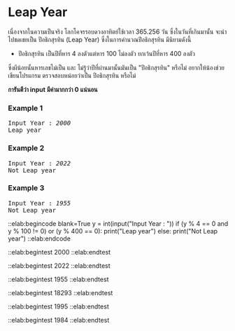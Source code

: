 # Leap Year

เนื่องจากในความเป็นจริง โลกโคจรรอบดวงอาทิตย์ใช้เวลา 365.256 วัน ซึ่งในวันที่เกินมานั้น จะนำไปชดเชยเป็น ปีอธิกสุรทิน (Leap Year) ซึ่งในการคำนวณปีอธิกสุรทิน มีนิยามดังนี้

- ปีอธิกสุรทิน เป็นปีที่หาร 4 ลงตัวแต่หาร 100 ไม่ลงตัว ยกเว้นปีที่หาร 400 ลงตัว

ซึ่งผีน้อยนั้นหารเลขไม่เป็น และ ไม่รู้ว่าปีที่ผ่านมานั้นมันเป็น "ปีอธิกสุรทิน" หรือไม่ อยากให้น้องช่วยเขียนโปรแกรม ตรวจสอบหน่อยว่าเป็น ปีอธิกสุรทิน หรือไม่

**การันตีว่า input มีค่ามากกว่า 0 แน่นอน**

### Example 1

<pre class='output'>
Input Year : <em>2000</em>
Leap year
</pre>

### Example 2

<pre class='output'>
Input Year : <em>2022</em>
Not Leap year
</pre>

### Example 3

<pre class='output'>
Input Year : <em>1955</em>
Not Leap year
</pre>

::elab:begincode blank=True
y = int(input("Input Year : "))
if (y % 4 == 0 and y % 100 != 0) or (y % 400 == 0):
    print("Leap year")
else:
    print("Not Leap year")
::elab:endcode

::elab:begintest
2000
::elab:endtest

::elab:begintest
2022
::elab:endtest

::elab:begintest
1955
::elab:endtest

::elab:begintest
18293
::elab:endtest

::elab:begintest
1995
::elab:endtest

::elab:begintest
1984
::elab:endtest